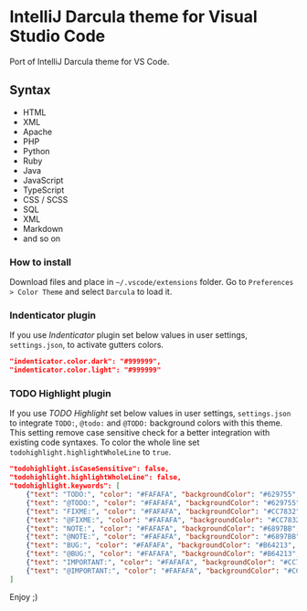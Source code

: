 # IntelliJ Darcula theme for Visual Studio Code

Port of IntelliJ Darcula theme for VS Code.

## Syntax
- HTML
- XML
- Apache
- PHP
- Python
- Ruby
- Java
- JavaScript
- TypeScript
- CSS / SCSS
- SQL
- XML
- Markdown
- and so on

### How to install
Download files and place in `~/.vscode/extensions` folder.
Go to `Preferences > Color Theme` and select `Darcula` to load it.

### Indenticator plugin

If you use *Indenticator* plugin set below values in user settings, `settings.json`, to activate gutters colors.

```JSON
"indenticator.color.dark": "#999999",
"indenticator.color.light": "#999999"
```

### TODO Highlight plugin

If you use *TODO Highlight* set below values in user settings, `settings.json` to integrate `TODO:`, `@todo:` and `@TODO:` background colors with this theme.
This setting remove case sensitive check for a better integration with existing code syntaxes.
To color the whole line set `todohighlight.highlightWholeLine` to `true`.

```JSON
"todohighlight.isCaseSensitive": false,
"todohighlight.highlightWholeLine": false,
"todohighlight.keywords": [
    {"text": "TODO:", "color": "#FAFAFA", "backgroundColor": "#629755", "overviewRulerColor": "#629755"},
    {"text": "@TODO:", "color": "#FAFAFA", "backgroundColor": "#629755", "overviewRulerColor": "#629755"},
    {"text": "FIXME:", "color": "#FAFAFA", "backgroundColor": "#CC7832", "overviewRulerColor": "#CC7832"},
    {"text": "@FIXME:", "color": "#FAFAFA", "backgroundColor": "#CC7832", "overviewRulerColor": "#CC7832"},
    {"text": "NOTE:", "color": "#FAFAFA", "backgroundColor": "#6897BB", "overviewRulerColor": "#6897BB"},
    {"text": "@NOTE:", "color": "#FAFAFA", "backgroundColor": "#6897BB", "overviewRulerColor": "#6897BB"},
    {"text": "BUG:", "color": "#FAFAFA", "backgroundColor": "#B64213", "overviewRulerColor": "#B64213"},
    {"text": "@BUG:", "color": "#FAFAFA", "backgroundColor": "#B64213", "overviewRulerColor": "#B64213"},
    {"text": "IMPORTANT:", "color": "#FAFAFA", "backgroundColor": "#CC78D1", "overviewRulerColor": "#CC78D1"},
    {"text": "@IMPORTANT:", "color": "#FAFAFA", "backgroundColor": "#CC78D1", "overviewRulerColor": "#CC78D1"}
]
```

Enjoy ;)
